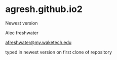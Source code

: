 # agresh.github.io2  

Newest version

Alec freshwater

afreshwater@my.waketech.edu

typed in newest version on first clone of repository 
